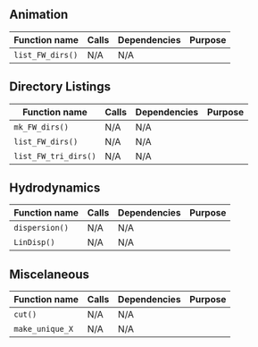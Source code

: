 ## Animation
| **Function name** | **Calls** | **Dependencies** | **Purpose**  |
| -------- | ------- | -------- | ------- |
|`list_FW_dirs()` |N/A | N/A | |

## Directory Listings
| **Function name** | **Calls** | **Dependencies** | **Purpose**  |
| -------- | ------- | -------- | ------- |
|`mk_FW_dirs()` |N/A | N/A | |
|`list_FW_dirs()` |N/A | N/A | |
|`list_FW_tri_dirs()` |N/A | N/A | |


## Hydrodynamics
| **Function name** | **Calls** | **Dependencies** | **Purpose**  |
| -------- | ------- | -------- | ------- |
|`dispersion()` |N/A | N/A | |
|`LinDisp()` |N/A | N/A | |

## Miscelaneous
| **Function name** | **Calls** | **Dependencies** | **Purpose**  |
| -------- | ------- | -------- | ------- |
|`cut()` |N/A | N/A | |
|`make_unique_X` |N/A | N/A | |
